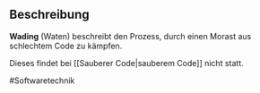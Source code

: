 ## Beschreibung
**Wading** (Waten) beschreibt den Prozess, durch einen Morast aus schlechtem Code zu kämpfen.

Dieses findet bei [[Sauberer Code|sauberem Code]] nicht statt.

#Softwaretechnik 